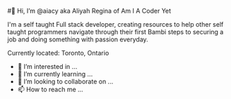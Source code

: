 #👋 Hi, I’m @aiacy aka Aliyah Regina of Am I A Coder Yet

I'm a self taught Full stack developer, creating resources to help other self taught programmers navigate through their first Bambi steps to securing a job and doing something with passion everyday.

Currently located: Toronto, Ontario

- 👀 I’m interested in ...
- 🌱 I’m currently learning ...
- 💞️ I’m looking to collaborate on ...
- 📫 How to reach me ...

<!---
aiacy/aiacy is a ✨ special ✨ repository because its `README.md` (this file) appears on your GitHub profile.
You can click the Preview link to take a look at your changes.
--->

